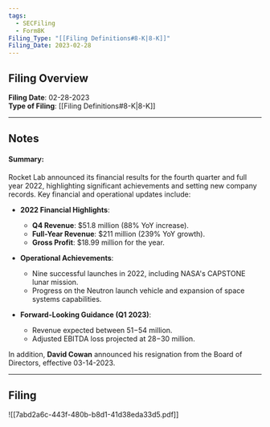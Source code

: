 ```yaml
---
tags:
  - SECFiling
  - Form8K
Filing_Type: "[[Filing Definitions#8-K|8-K]]"
Filing_Date: 2023-02-28  
---
```

## Filing Overview

**Filing Date**: 02-28-2023  
**Type of Filing**: [[Filing Definitions#8-K|8-K]]  

---
## Notes
 
#### Summary:

Rocket Lab announced its financial results for the fourth quarter and full year 2022, highlighting significant achievements and setting new company records. Key financial and operational updates include:

- **2022 Financial Highlights**:
  - **Q4 Revenue**: $51.8 million (88% YoY increase).
  - **Full-Year Revenue**: $211 million (239% YoY growth).
  - **Gross Profit**: $18.99 million for the year.

- **Operational Achievements**:
  - Nine successful launches in 2022, including NASA's CAPSTONE lunar mission.
  - Progress on the Neutron launch vehicle and expansion of space systems capabilities.

- **Forward-Looking Guidance (Q1 2023)**:
  - Revenue expected between $51-$54 million.
  - Adjusted EBITDA loss projected at $28-$30 million.

In addition, **David Cowan** announced his resignation from the Board of Directors, effective 03-14-2023.

---
## Filing

![[7abd2a6c-443f-480b-b8d1-41d38eda33d5.pdf]]
